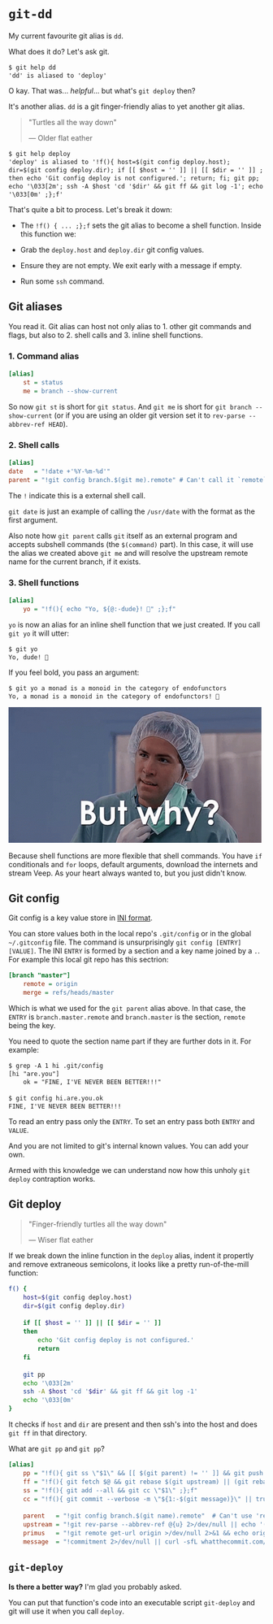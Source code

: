 <!-- tags: git, shell -->

# `git-dd`

My current favourite git alias is `dd`.

What does it do? Let's ask git.

```
$ git help dd
'dd' is aliased to 'deploy'
```

O kay. That was... *helpful*... but what's `git deploy` then?

It's another alias. `dd` is a git finger-friendly alias to yet another
git alias.

> "Turtles all the way down"
>
> — Older flat eather

```
$ git help deploy
'deploy' is aliased to '!f(){ host=$(git config deploy.host); dir=$(git config deploy.dir); if [[ $host = '' ]] || [[ $dir = '' ]] ; then echo 'Git config deploy is not configured.'; return; fi; git pp; echo '\033[2m'; ssh -A $host 'cd '$dir' && git ff && git log -1'; echo '\033[0m' ;};f'
```

That's quite a bit to process. Let's break it down:

- The `!f() { ... ;};f` sets the git alias to become a shell
  function. Inside this function we:

- Grab the `deploy.host` and `deploy.dir` git config  values.

- Ensure they are not empty. We exit early with a message if empty.

- Run some `ssh` command.


## Git aliases

You read it. Git alias can host not only alias to 1. other git commands
and flags, but also to 2. shell calls and 3. inline shell functions.


### 1. Command alias

```ini
[alias]
    st = status
    me = branch --show-current
```

So now `git st` is short for `git status`. And `git me` is short for
`git branch --show-current` (or if you are using an older git version
set it to `rev-parse --abbrev-ref HEAD`).


### 2. Shell calls

```ini
[alias]
date   = "!date +'%Y-%m-%d'"
parent = "!git config branch.$(git me).remote" # Can't call it `remote`
```

The `!` indicate this is a external shell call.

`git date` is just an example of calling the `/usr/date` with the
format as the first argument.

Also note how `git parent` calls `git` itself as an external program
and accepts subshell commands (the `$(command)` part). In this case,
it will use the alias we created above `git me` and will resolve the
upstream remote name for the current branch, if it exists.


### 3. Shell functions

```ini
[alias]
    yo = "!f(){ echo "Yo, ${@:-dude}! 🍪" ;};f"
```

`yo` is now an alias for an inline shell function that we just created.
If you call `git yo` it will utter:

```
$ git yo
Yo, dude! 🍪
```

If you feel bold, you pass an argument:

```
$ git yo a monad is a monoid in the category of endofunctors
Yo, a monad is a monoid in the category of endofunctors! 🍪
```

![But why](https://raw.githubusercontent.com/jpedro/jpedro.github.io/master/.github/static/img/why.jpg)

Because shell functions are more flexible that shell commands. You have
`if` conditionals and `for` loops, default arguments, download the
internets and stream Veep. As your heart always wanted to, but you
just didn't know.


## Git config

Git config is a key value store in
[INI format](https://en.wikipedia.org/wiki/INI_file).

You can store values both in the local repo's `.git/config` or in the
global `~/.gitconfig` file. The command is unsurprisingly
`git config [ENTRY] [VALUE]`. The INI `ENTRY` is formed by a section
and a key name joined by a `.`. For example this local git repo has
this sectrion:

```ini
[branch "master"]
    remote = origin
    merge = refs/heads/master
```

Which is what we used for the `git parent` alias above. In that case,
the `ENTRY` is `branch.master.remote` and `branch.master` is the
section, `remote` being the key.

You need to quote the section name part if they are further dots in it.
For example:

```
$ grep -A 1 hi .git/config
[hi "are.you"]
    ok = "FINE, I'VE NEVER BEEN BETTER!!!"

$ git config hi.are.you.ok
FINE, I'VE NEVER BEEN BETTER!!!
```

To read an entry pass only the `ENTRY`. To set an entry pass both
`ENTRY` and `VALUE`.

And you are not limited to git's internal known values. You can add
your own.

Armed with this knowledge we can understand now how this unholy
`git deploy` contraption works.



## Git deploy

> "Finger-friendly turtles all the way down"
>
> — Wiser flat eather

If we break down the inline function in the `deploy` alias, indent it
propertly and remove extraneous semicolons, it looks like a pretty
run-of-the-mill function:

```bash
f() {
    host=$(git config deploy.host)
    dir=$(git config deploy.dir)

    if [[ $host = '' ]] || [[ $dir = '' ]]
    then
        echo 'Git config deploy is not configured.'
        return
    fi

    git pp
    echo '\033[2m'
    ssh -A $host 'cd '$dir' && git ff && git log -1'
    echo '\033[0m'
}
```

It checks if `host` and `dir` are present and then ssh's into the host
and does `git ff` in that directory.

What are `git pp` and `git pp`?

```ini
[alias]
    pp = "!f(){ git ss \"$1\" && [[ $(git parent) != '' ]] && git push || git push $(git primus) HEAD -u ;};f"
    ff = "!f(){ git fetch $@ && git rebase $(git upstream) || (git rebase --abort && echo '==> Failed to rebase' && exit 1);};f"
    ss = "!f(){ git add --all && git cc \"$1\" ;};f"
    cc = "!f(){ git commit --verbose -m \"${1:-$(git message)}\" || true ;};f"

    parent   = "!git config branch.$(git name).remote"  # Can't use 'remote'
    upstream = "!git rev-parse --abbrev-ref @{u} 2>/dev/null || echo '(none)'"
    primus   = "!git remote get-url origin >/dev/null 2>&1 && echo origin || git remote | head -1"
    message  = "!commitment 2>/dev/null || curl -sfL whatthecommit.com/index.txt || echo 'This reveals a lack of commitment'"
```


## `git-deploy`

**Is there a better way?** I'm glad you probably asked.

You can put that function's code into an executable script `git-deploy`
and git will use it when you call `deploy`.

